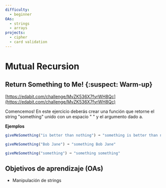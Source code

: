 ```yaml
---
difficulty:
  - beginner
OAs:
  - strings
  - arrays
projects:
  - cipher
  - card validation
---
```


# Mutual Recursion

## Return Something to Me! {:suspect: Warm-up}

[https://edabit.com/challenge/MvZK536X7fyrWH8Qc](https://edabit.com/challenge/MvZK536X7fyrWH8Qc)

Comencemos!
En este ejercicio deberás crear una función que retorne el string "something" unido
con un espacio " " y el argumento dado a.

__Ejemplos__

```js
giveMeSomething("is better than nothing") ➞ "something is better than nothing"

giveMeSomething("Bob Jane") ➞ "something Bob Jane"

giveMeSomething("something") ➞ "something something"
```

## Objetivos de aprendizaje (OAs)

- Manipulación de strings
